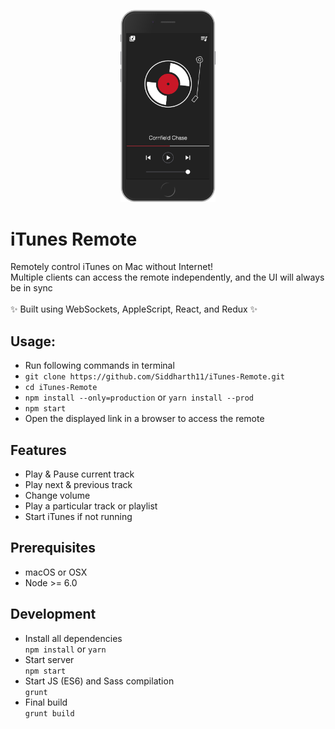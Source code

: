 <p align="center">
	<img src="remote.png" width="30%" alt="header image">
</p>

# iTunes Remote
Remotely control iTunes on Mac without Internet!  
Multiple clients can access the remote independently, and the UI will always be in sync    
<br />
✨ Built using WebSockets, AppleScript, React, and Redux ✨


## Usage:
- Run following commands in terminal
 - `git clone https://github.com/Siddharth11/iTunes-Remote.git`  
 - `cd iTunes-Remote`  
 - `npm install --only=production` or `yarn install --prod`  
 - `npm start`  
- Open the displayed link in a browser to access the remote

## Features
- Play & Pause current track
- Play next & previous track
- Change volume
- Play a particular track or playlist
- Start iTunes if not running

## Prerequisites
- macOS or OSX
- Node >= 6.0

## Development
- Install all dependencies  
`npm install` or `yarn`  
- Start server   
`npm start`  
- Start JS (ES6) and Sass compilation  
`grunt`  
- Final build  
`grunt build`
